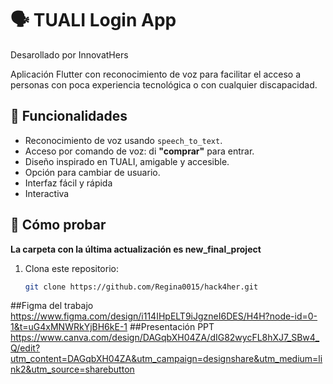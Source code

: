 
# 🗣️ TUALI Login App 
 Desarollado por InnovatHers
 
 Aplicación Flutter con reconocimiento de voz para facilitar el acceso a personas con poca experiencia tecnológica o con cualquier discapacidad.

## 🚀 Funcionalidades

- Reconocimiento de voz usando `speech_to_text`.
- Acceso por comando de voz: di **"comprar"** para entrar.
- Diseño inspirado en TUALI, amigable y accesible.
- Opción para cambiar de usuario.
- Interfaz fácil y rápida
- Interactiva

## 🧪 Cómo probar
**La carpeta con la última actualización es new_final_project**
1. Clona este repositorio:
   ```bash
   git clone https://github.com/Regina0015/hack4her.git

  ##Figma del trabajo 
  https://www.figma.com/design/i114IHpELT9iJgzneI6DES/H4H?node-id=0-1&t=uG4xMNWRkYjBH6kE-1 
  ##Presentación PPT
  https://www.canva.com/design/DAGqbXH04ZA/dIG82wycFL8hXJ7_SBw4_Q/edit?utm_content=DAGqbXH04ZA&utm_campaign=designshare&utm_medium=link2&utm_source=sharebutton
